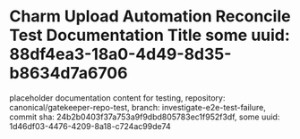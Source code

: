 # Charm Upload Automation Reconcile Test Documentation Title some uuid: 88df4ea3-18a0-4d49-8d35-b8634d7a6706
 placeholder documentation content for testing,  repository: canonical/gatekeeper-repo-test,  branch: investigate-e2e-test-failure,  commit sha: 24b2b0403f37a753a9f9dbd805783ec1f952f3df,  some uuid: 1d46df03-4476-4209-8a18-c724ac99de74